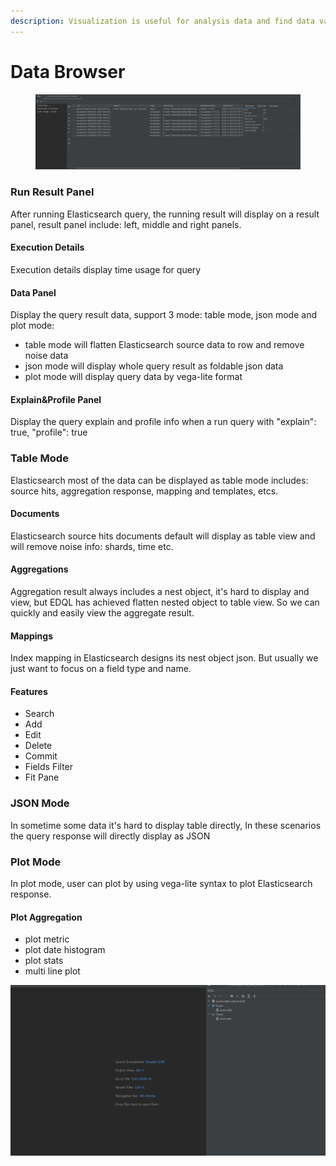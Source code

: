 ```yaml
---
description: Visualization is useful for analysis data and find data value
---
```


# Data Browser

<figure><img src="../.gitbook/assets/image (3).png" alt=""><figcaption></figcaption></figure>

### Run Result Panel

After running Elasticsearch query, the running result will display on a result panel, result panel include: left, middle and right panels.

#### Execution Details

Execution details display time usage for query

#### Data Panel

Display the query result data, support 3 mode: table mode, json mode and plot mode:

* table mode will flatten Elasticsearch source data to row and remove noise data
* json mode will display whole query result as foldable json data
* plot mode will display query data by vega-lite format

#### Explain\&Profile Panel

Display the query explain and profile info when a run query with "explain": true, "profile": true

### Table Mode

Elasticsearch most of the data can be displayed as table mode includes: source hits, aggregation response, mapping and templates, etcs.

#### Documents

Elasticsearch source hits documents default will display as table view and will remove noise info: shards, time etc.

#### Aggregations

Aggregation result always includes a nest object, it's hard to display and view, but EDQL has achieved flatten nested object to table view. So we can quickly and easily view the aggregate result.

#### Mappings

Index mapping in Elasticsearch designs its nest object json. But usually we just want to focus on a field type and name.

#### Features

* Search
* Add
* Edit
* Delete
* Commit
* Fields Filter
* Fit Pane

### JSON Mode

In sometime some data it's hard to display table directly, In these scenarios the query response will directly display as JSON

### Plot Mode

In plot mode, user can plot by using vega-lite syntax to plot Elasticsearch response.

#### Plot Aggregation

* plot metric
* plot date histogram
* plot stats
* multi line plot

![](../.gitbook/assets/display-chart.gif)
